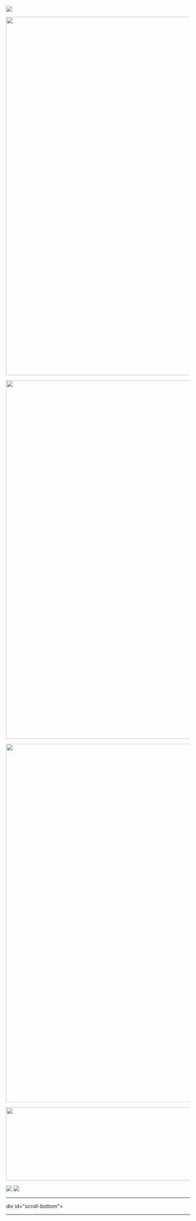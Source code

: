 <!DOCTYPE html>
<html>
<head>
<meta charset="utf-8">
</head>
<body>
<p><img src="1-4.jpg"></p>
<p><img src="1-1.jpg" width="1280" height="980"></p>   
<p><img src="1-2.jpg" width="1280" height="980"></p>  
<p><img src="1-3.jpg" width="1280" height="980"></p>    
<p><img src="1-5.jpg" width="1280" height="200"></p>
     
<html>
     <head>
          <meta charset="utf-8">
          <link rel="stylesheet" type="text/css" href="style.css" />
          <title>Слай-шоу HTML CSS</title>
     </head>
   
</div>
     <body>
          <div class="wrapper">
               <img src="Screenshot_14.png">
               <img src="Screenshot_15.png">
               <img src="">
            <hr>
          </div>
     </body>
</html>
div id="scroll-bottom"></div>

<p id="back-top">
  <a href="#top"><span></span></a>
</p>
</body>
</html>

<hr>






